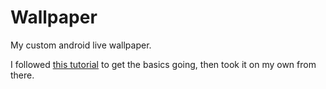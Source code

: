# Wallpaper
My custom android live wallpaper.

I followed [this tutorial](https://www.vogella.com/tutorials/AndroidLiveWallpaper/article.html) to get the basics going, then took it on my own from there.
